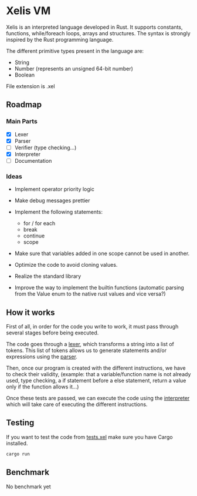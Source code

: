 # Xelis VM

Xelis is an interpreted language developed in Rust. It supports constants, functions, while/foreach loops, arrays and structures. The syntax is strongly inspired by the Rust programming language.

The different primitive types present in the language are:
- String
- Number (represents an unsigned 64-bit number)
- Boolean

File extension is .xel

## Roadmap

### Main Parts
 - [x] Lexer
 - [x] Parser
 - [ ] Verifier (type checking...)
 - [x] Interpreter 
 - [ ] Documentation

### Ideas 
- Implement operator priority logic
- Make debug messages prettier
- Implement the following statements:
  - for / for each
  - break
  - continue
  - scope

- Make sure that variables added in one scope cannot be used in another.
- Optimize the code to avoid cloning values.
- Realize the standard library
- Improve the way to implement the builtin functions (automatic parsing from the Value enum to the native rust values and vice versa?)

## How it works

First of all, in order for the code you write to work, it must pass through several stages before being executed.

The code goes through a [lexer](https://github.com/Slixe/xelis-vm/blob/master/src/vm/lexer.rs), which transforms a string into a list of tokens. This list of tokens allows us to generate statements and/or expressions using the [parser](https://github.com/Slixe/xelis-vm/blob/master/src/vm/parser.rs).

Then, once our program is created with the different instructions, we have to check their validity, (example: that a variable/function name is not already used, type checking, a if statement before a else statement, return a value only if the function allows it...)

Once these tests are passed, we can execute the code using the [interpreter](https://github.com/Slixe/xelis-vm/blob/master/src/vm/interpreter.rs) which will take care of executing the different instructions.


## Testing

If you want to test the code from [tests.xel](https://github.com/Slixe/xelis-vm/blob/master/tests.xel) make sure you have Cargo installed.
```bash
cargo run
```

## Benchmark

No benchmark yet